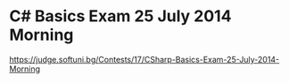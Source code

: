 # C# Basics Exam 25 July 2014 Morning

https://judge.softuni.bg/Contests/17/CSharp-Basics-Exam-25-July-2014-Morning